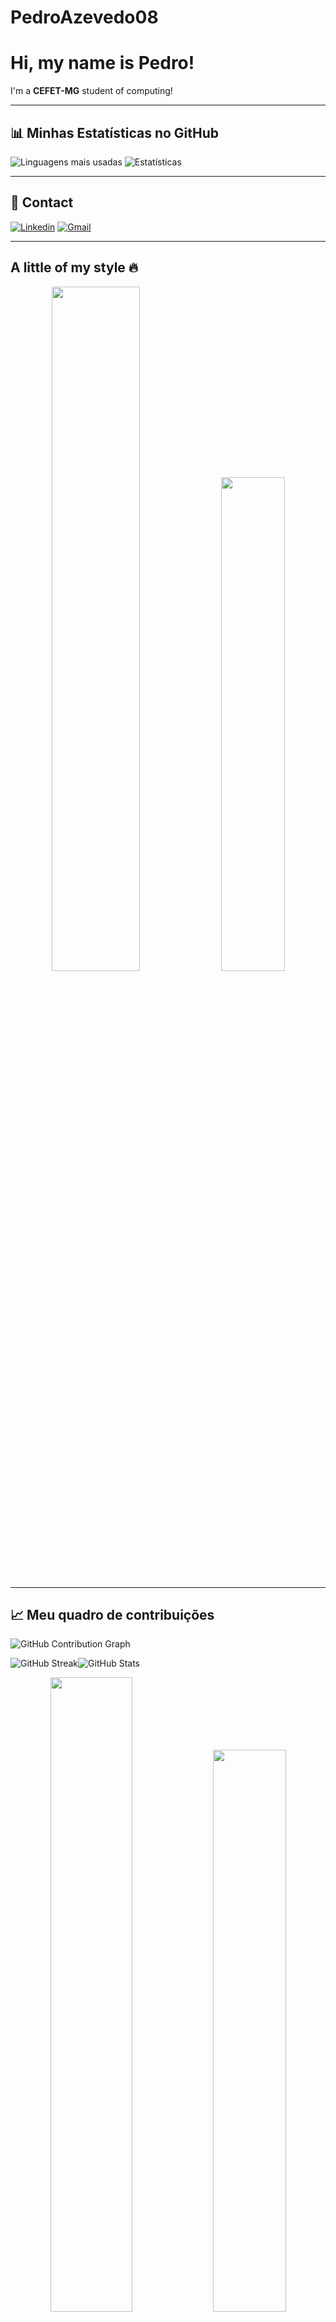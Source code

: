 # PedroAzevedo08  

# Hi, my name is Pedro!  
I'm a **CEFET-MG** student of computing!  

---

## 📊 Minhas Estatísticas no GitHub  
![Linguagens mais usadas](https://github-readme-stats.vercel.app/api/top-langs/?username=PedroAzevedo08&layout=compact&theme=radical) ![Estatísticas](https://github-readme-stats.vercel.app/api?username=PedroAzevedo08&show_icons=true&theme=radical)  

---

## 🔗 Contact 
[![Linkedin](https://img.shields.io/badge/-LinkedIn-blue?logo=linkedin&logoColor=white&style=for-the-badge)](https://linkedin.com/in/seu-linkedin) [![Gmail](https://img.shields.io/badge/-Gmail-D14836?logo=gmail&logoColor=white&style=for-the-badge)](mailto:pedroliveirazevedo0908@gmail.com)  

---

## A little of my style 🔥  

<div align="center">
  <img src="https://github.com/user-attachments/assets/2633d026-8fd7-4163-b0d7-1fc76bdbfaca" width="53%" />
  <img src="https://media.giphy.com/media/v1.Y2lkPWVjZjA1ZTQ3dGYwaDVxMzNrcjg0ejliaDhzNng5bnlvNHN6cHF3OTN2N3oyazdmdCZlcD12MV9naWZzX3NlYXJjaCZjdD1n/9z1ij3PZG20QU/giphy.gif" width="45%" />
</div>

---

## 📈 Meu quadro de contribuições  


![GitHub Contribution Graph](https://github-readme-activity-graph.vercel.app/graph?username=PedroAzevedo08&theme=tokyo-night&hide_border=true&area=true)

![GitHub Streak](https://github-readme-streak-stats.herokuapp.com/?user=PedroAzevedo08&theme=tokyonight&date_format=%5B%22%25d.%20%25b%22%2C%20%22%25d.%20%25b%20%25Y%22%5D)![GitHub Stats](https://github-readme-stats.vercel.app/api?username=PedroAzevedo08&show_icons=true&theme=tokyonight&hide_border=true)
<div align="center">
  <img src="https://github-readme-stats.vercel.app/api?username=PedroAzevedo08&show_icons=true&theme=tokyonight&hide_border=true" width="51%" />
  <img src="https://github-readme-streak-stats.herokuapp.com/?user=PedroAzevedo08&theme=tokyonight&date_format=%5B%22%25d.%20%25b%22%2C%20%22%25d.%20%25b%20%25Y%22%5D)" width="48%" />
</div>


![C++](https://img.shields.io/badge/C++-00599C?style=for-the-badge&logo=cplusplus&logoColor=white) ![JavaScript](https://img.shields.io/badge/JavaScript-F7DF1E?style=for-the-badge&logo=javascript&logoColor=black) ![HTML5](https://img.shields.io/badge/HTML5-E34F26?style=for-the-badge&logo=html5&logoColor=white) ![CSS3](https://img.shields.io/badge/CSS3-1572B6?style=for-the-badge&logo=css3&logoColor=white)


